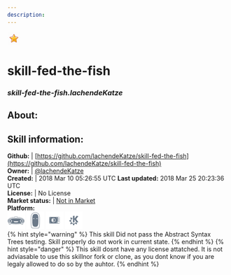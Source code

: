 ```yaml
---  
description:   
---  
```

![](../.gitbook/assets/star.png)  
# skill-fed-the-fish  
### _skill-fed-the-fish.lachendeKatze_  
## About:  


## Skill information:  
**Github:** | [https://github.com/lachendeKatze/skill-fed-the-fish](https://github.com/lachendeKatze/skill-fed-the-fish)  
**Owner:** | [@lachendeKatze](https://github.com/lachendeKatze)  
**Created:** | 2018 Mar 10 05:26:55 UTC  **Last updated:** 2018 Mar 25 20:23:36 UTC  
**License:** | No License  
**Market status:** | [Not in Market](https://market.mycroft.ai/skill/)  
**Platform:**  
 ![](../.gitbook/assets/mark-1-icon.png)  ![](../.gitbook/assets/mark-2-icon.png)  ![](../.gitbook/assets/picroft-icon.png)  ![](../.gitbook/assets/kde.png)   
{% hint style="warning" %}
This skill Did not pass the Abstract Syntax Trees testing. Skill properly do not work in current state.
{% endhint %}
{% hint style="danger" %}
This skill dosnt have any license attatched. It is not adviasable to use this skillnor fork or clone, as you dont know if you are legaly allowed to do so by the auhtor.
{% endhint %}
